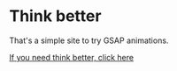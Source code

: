 # Think better

That's a simple site to try GSAP animations.

[If you need think better, click here](https://thinkbetter.netlify.app/)
